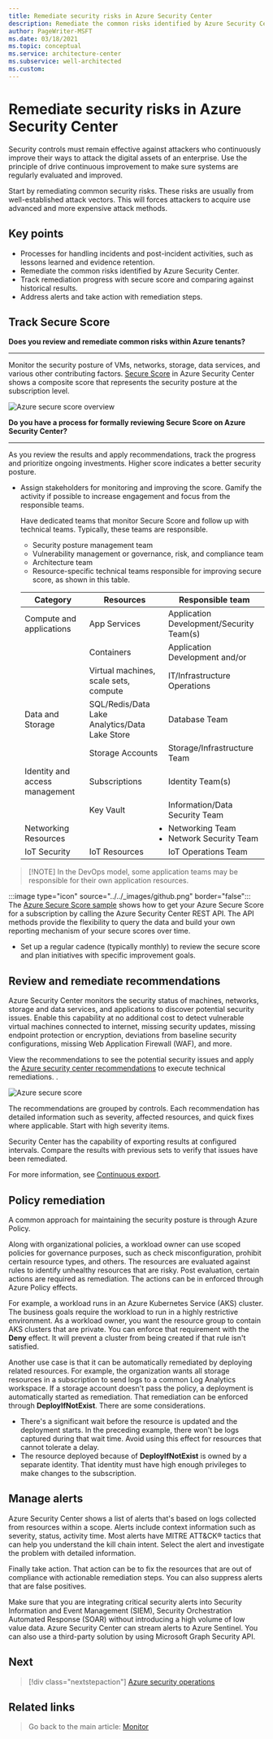 ```yaml
---
title: Remediate security risks in Azure Security Center
description: Remediate the common risks identified by Azure Security Center.
author: PageWriter-MSFT
ms.date: 03/18/2021
ms.topic: conceptual
ms.service: architecture-center
ms.subservice: well-architected
ms.custom:
---
```


# Remediate security risks in Azure Security Center

Security controls must remain effective against attackers who continuously improve their ways to attack the digital assets of an enterprise. Use the principle of drive continuous improvement to make sure systems are regularly evaluated and improved.

Start by remediating common security risks. These risks are usually from well-established attack vectors. This will forces attackers to acquire use advanced and more expensive attack methods.

## Key points

- Processes for handling incidents and post-incident activities, such as lessons learned and evidence retention.
- Remediate the common risks identified by Azure Security Center.
- Track remediation progress with secure score and comparing against historical results. 
- Address alerts and take action with remediation steps.

## Track Secure Score

**Does you review and remediate common risks within Azure tenants?**
***

Monitor the security posture of VMs, networks, storage, data services, and various other contributing factors. [Secure Score](/azure/security-center/secure-score-security-controls) in Azure Security Center shows a composite score that represents the security posture at the subscription level.  

![Azure secure score overview](images/secure-score-tile.png)


**Do you have a process for formally reviewing Secure Score on Azure Security Center?**
***

As you review the results and apply recommendations, track the progress and prioritize ongoing investments. Higher score indicates a better security posture. 

- Assign stakeholders for monitoring and improving the score. Gamify the activity if possible to increase engagement and focus from the responsible teams.
    
    Have dedicated teams that monitor Secure Score and follow up with technical teams. Typically, these teams are responsible. 
    - Security posture management team
    - Vulnerability management or governance, risk, and compliance team
    - Architecture team
    - Resource-specific technical teams responsible for improving secure score, as shown in this table.

    |Category|Resources|Responsible team|
    |---|---|---|
    |Compute and applications|App Services|Application Development/Security Team(s) |
    ||Containers|Application Development and/or |Infrastructure/IT Operations|
    ||Virtual machines, scale sets, compute|IT/Infrastructure Operations|
    |Data and Storage|SQL/Redis/Data Lake Analytics/Data Lake Store|Database Team|
    ||Storage Accounts|Storage/Infrastructure Team|
    |Identity and access management|Subscriptions|Identity Team(s)|
    ||Key Vault|Information/Data Security Team|
    | Networking Resources||<li> Networking Team <li> Network Security Team|
    |IoT Security|IoT Resources | IoT Operations Team|

> [!NOTE] In the DevOps model, some application teams may be responsible for their own application resources.

:::image type="icon" source="../../_images/github.png" border="false"::: The [Azure Secure Score sample](https://github.com/mspnp/samples/tree/master/Security/AzureSecureScoreSample) shows how to get your Azure Secure Score for a subscription by calling the Azure Security Center REST API. The API methods provide the flexibility to query the data and build your own reporting mechanism of your secure scores over time.

- Set up a regular cadence (typically monthly) to review the secure score and plan initiatives with specific improvement goals. 

## Review and remediate recommendations

Azure Security Center monitors the security status of machines, networks, storage and data services, and applications to discover potential security issues. Enable this capability at no additional cost to  detect vulnerable virtual machines connected to internet, missing security updates, missing endpoint protection or encryption, deviations from baseline security configurations, missing Web Application Firewall (WAF), and more.  

View the recommendations to see the potential security issues and apply the [Azure security center recommendations](/azure/security-center/security-center-recommendations) to execute technical remediations. .

![Azure secure score](images/secure-score.png)

The recommendations are grouped by controls. Each recommendation has detailed information such as severity, affected resources, and quick fixes where applicable. Start with high severity items. 

Security Center has the capability of exporting results at configured intervals. Compare the results with previous sets to verify that issues have been remediated. 

For more information, see [Continuous export](azure/security-center/continuous-export). 

## Policy remediation

A common approach for maintaining the security posture is through Azure Policy. 

Along with organizational policies, a workload owner can use scoped policies for governance purposes, such as check misconfiguration, prohibit certain resource types, and others. The resources are evaluated against rules to identify unhealthy resources that are risky. Post evaluation, certain actions are required as remediation. The actions can be in enforced through Azure Policy effects. 

For example, a workload runs in an Azure Kubernetes Service (AKS) cluster. The business goals require the workload to run in a highly restrictive environment. As a workload owner, you want the resource group to contain AKS clusters that are private. You can enforce that requirement with the **Deny** effect. It will prevent a cluster from being created if that rule isn't satisfied. 

Another use case is that it can be automatically remediated by deploying related resources. For example, the organization wants all storage resources in a subscription to send logs to a common Log Analytics workspace. If a storage account doesn't pass the policy, a deployment is automatically started as remediation. That remediation can be enforced through **DeployIfNotExist**. There are some considerations. 
- There's a significant wait before the resource is updated and the deployment starts. In the preceding example, there won't be logs captured during that wait time. Avoid using this effect for resources that cannot tolerate a delay. 
- The resource deployed because of **DeployIfNotExist** is owned by a separate identity. That identity must have high enough privileges to make changes to the subscription. 


## Manage alerts

Azure Security Center shows a list of alerts that's based on logs collected from resources within a scope. Alerts include context information such as severity, status, activity time. Most alerts have MITRE ATT&CK® tactics that can help you understand the kill chain intent. Select the alert and investigate the problem with detailed information. 

Finally take action. That action can be to fix the resources that are out of compliance with actionable remediation steps. You can also suppress alerts that are false positives. 

Make sure that you are integrating critical security alerts into Security Information and Event Management (SIEM), Security Orchestration Automated Response (SOAR) without introducing a high volume of low value data. Azure Security Center can stream alerts to Azure Sentinel. You can also use a third-party solution by using Microsoft Graph Security API.

## Next
> [!div class="nextstepaction"]
> [Azure security operations](monitor-security-operations.md)


## Related links

> Go back to the main article: [Monitor](monitor.md)










